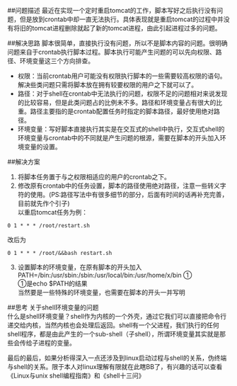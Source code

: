 ##问题描述
最近在实现一个定时重启tomcat的工作，脚本写好之后执行没有问题，但是放到crontab中却一直无法执行。具体表现就是重启tomcat的过程中并没有将旧的tomcat进程删除就起了新的tomcat进程，由此引起进程过多的问题。

##解决思路
脚本很简单，直接执行没有问题，所以不是脚本内容的问题。很明确问题来自于crontab执行脚本过程。脚本执行可能产生问题的可以先向权限、路径、环境变量这三个方向排查。

- 权限：当前crontab用户可能没有权限执行脚本的一些需要较高权限的语句。解决些类问题只需将脚本放在拥有较要权限的用户之下就可以了。
- 路径：对于shell在crontab中无法执行的问题，权限不足的问题相对来说发现的比较容易，但是此类问题占的比例未不多。路径和环境变量占有很大的比重。路径主要指的是crontab配置任务时指定的脚本路径，最好使用绝对路径。
- 环境变量：写好脚本直接执行其实是在交互式的shell中执行，交互式shell的环境变量与crontab中的不同就是产生问题的根源，需要在脚本的开头加入环境变量的设置。

##解决方案
1. 将脚本任务置于与之权限相适应的用户的crontab之下。
2. 修改原有crontab中的任务设置，脚本的路径使用绝对路径，注意一些转义字符的使用。(PS:路径写法中有很多细节的部分，后面有时间的话再补充完善，目前就先作个引子)   
以重启tomcat任务为例：  
```
0 1 * * * /root/restart.sh
```  
改后为  
```
0 1 * * * /root/&&bash restart.sh
```
3. 设置脚本的环境变量，在原有脚本的开头加入  
PATH=/bin:/usr/sbin:/sbin:/usr/local/bin:/usr/home/x/bin ①  
①是echo $PATH的结果  
当然要是一些特殊的环境变量，也需要在脚本的开头一并写明

##思考
关于shell环境变量的问题  
什么是shell环境变量？shell作为内核的一个外壳，通过它我们可以直接把命令行递交给内核，当然内核也会处理后返回。shell有一个父进程，我们执行的任何shell程序，都是由此产生的一个sub-shell（子shell），所谓环境变量其实就是那些会传给子进程的变量。

最后的最后，如果分析得深入一点还涉及到linux启动过程与shell的关系，伪终端与shell的关系。限于本人对linux理解有限就在此瞎BB了，有兴趣的话可以查看《Linux与unix shell编程指南》和《shell十三问》
